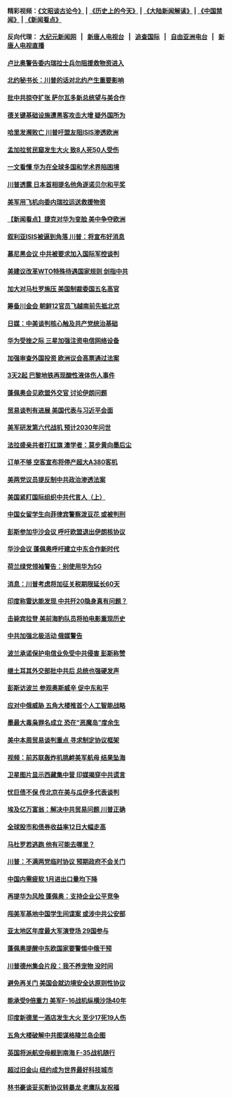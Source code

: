 #### 精彩视频：[《文昭谈古论今》](http://107.191.53.159/wenzhao) | [《历史上的今天》](http://107.191.53.159/today-in-history) | [《大陆新闻解读》](http://107.191.53.159/ntdtv-comedy) | [《中国禁闻》](http://107.191.53.159/ntdtv-news) | [《新闻看点》](http://107.191.53.159/news-insight) 

 #### 反向代理： [大纪元新闻网](http://107.191.53.159:10080/) &nbsp;&nbsp;|&nbsp;&nbsp; [新唐人电视台](http://107.191.53.159:8000/) &nbsp;&nbsp;|&nbsp;&nbsp; [追查国际](http://107.191.53.159:10010/) &nbsp;&nbsp;|&nbsp;&nbsp; [自由亚洲电台](http://107.191.53.159:9800/) &nbsp;&nbsp;|&nbsp;&nbsp; [新唐人电视直播](http://107.191.53.159/) 

#### [卢比奥警告委内瑞拉士兵勿阻援救物资进入](../pages/nsc418/n11051805.md?t=02180235) 

#### [北约秘书长：川普的话对北约产生重要影响](../pages/nsc418/n11051731.md?t=02180235) 

#### [批中共掠夺扩张 萨尔瓦多新总统望与美合作](../pages/nsc418/n11050003.md?t=02180235) 

#### [德关键基础设施遭黑客攻击大增 疑外国所为](../pages/nsc418/n11051415.md?t=02180235) 

#### [哈里发濒败亡 川普吁盟友阻ISIS渗透欧洲](../pages/nsc418/n11051146.md?t=02180235) 

#### [孟加拉贫民窟发生大火 致8人死50人受伤](../pages/nsc418/n11051054.md?t=02180235) 

#### [一文看懂 华为在全球多国和学术界陷困境](../pages/nsc418/n11050269.md?t=02180235) 

#### [川普透露 日本首相提名他角逐诺贝尔和平奖](../pages/nsc418/n11050913.md?t=02180235) 

#### [美军用飞机向委内瑞拉运送救援物资](../pages/nsc418/n11050578.md?t=02180235) 

#### [【新闻看点】捷克对华为变脸 美中争夺欧洲](../pages/nsc418/n11050059.md?t=02180235) 

#### [叙利亚ISIS被逼到角落 川普：将宣布好消息](../pages/nsc418/n11050169.md?t=02180235) 

#### [慕尼黑会议 中共被要求加入国际军控谈判](../pages/nsc418/n11049858.md?t=02180235) 

#### [美建议改革WTO特殊待遇国家规则 剑指中共](../pages/nsc418/n11049527.md?t=02180235) 

#### [加大对马杜罗施压 美国制裁委国五名高官](../pages/nsc418/n11048312.md?t=02180235) 

#### [筹备川金会 朝鲜12官员飞越南前先抵北京](../pages/nsc418/n11048304.md?t=02180235) 

#### [日媒：中美谈判核心触及共产党统治基础](../pages/nsc418/n11048165.md?t=02180235) 

#### [华为受挫之际 三星加强注资电信网络设备](../pages/nsc418/n11047783.md?t=02180235) 

#### [加强审查外国投资 欧洲议会高票通过法案](../pages/nsc418/n11048074.md?t=02180235) 

#### [3天2起 巴黎地铁再现酸性液体伤人事件](../pages/nsc418/n11047974.md?t=02180235) 

#### [蓬佩奥会见欧盟外交官 讨论伊朗问题](../pages/nsc418/n11047592.md?t=02180235) 

#### [贸易谈判有进展 美国代表与习近平会面](../pages/nsc418/n11046943.md?t=02180235) 

#### [美军研发第六代战机 预计2030年问世](../pages/nsc418/n11046853.md?t=02180235) 

#### [法拉盛亲共者打红旗 澳学者：莫步黄向墨后尘](../pages/nsc418/n11044321.md?t=02180235) 

#### [订单不够 空客宣布将停产超大A380客机](../pages/nsc418/n11045504.md?t=02180235) 

#### [美两党议员提反制中共政治渗透法案](../pages/nsc418/n11045351.md?t=02180235) 

#### [美国紧盯国际组织中共代言人（上）](../pages/nsc418/n11042844.md?t=02180235) 

#### [中国女留学生向菲律宾警察泼豆花 或被判刑](../pages/nsc418/n11045199.md?t=02180235) 

#### [彭斯参加华沙会议 呼吁欧盟退出伊朗核协议](../pages/nsc418/n11045031.md?t=02180235) 

#### [华沙会议 蓬佩奥呼吁建立中东合作新时代](../pages/nsc418/n11044317.md?t=02180235) 

#### [荷兰绿党领袖警告：别使用华为5G](../pages/nsc418/n11042653.md?t=02180235) 

#### [消息：川普考虑将加征关税期限延长60天](../pages/nsc418/n11044512.md?t=02180235) 

#### [印度称雷达能发现 中共歼20隐身真有问题？](../pages/nsc418/n11044278.md?t=02180235) 

#### [击毙宾拉登 美前海豹队员将拍电影重现历史](../pages/nsc418/n11043977.md?t=02180235) 

#### [中共加强北极活动 俄媒警告](../pages/nsc418/n11042829.md?t=02180235) 

#### [波兰承诺保护电信业免受中共侵害 彭斯称赞](../pages/nsc418/n11042705.md?t=02180235) 

#### [继土耳其外交部批中共后 总统也强硬发声](../pages/nsc418/n11042777.md?t=02180235) 

#### [彭斯访波兰 参观奥斯威辛 促中东和平](../pages/nsc418/n11042477.md?t=02180235) 

#### [应对中俄威胁 五角大楼推首个人工智能战略](../pages/nsc418/n11042470.md?t=02180235) 

#### [墨最大毒枭罪名成立 恐在“恶魔岛”度余生](../pages/nsc418/n11042258.md?t=02180235) 

#### [美中本周贸易谈判重点 寻求制定协议框架](../pages/nsc418/n11041912.md?t=02180235) 

#### [视频：前苏联轰炸机挑衅美军航母 结果坠海](../pages/nsc418/n11041810.md?t=02180235) 

#### [卫星图片显示西藏集中营 印媒揭穿中共谎言](../pages/nsc418/n11041664.md?t=02180235) 

#### [忧巨债不保 传北京在美与瓜伊多代表谈判](../pages/nsc418/n11040772.md?t=02180235) 

#### [埃及亿万富翁：解决中共贸易问题 川普正确](../pages/nsc418/n11040351.md?t=02180235) 

#### [全球股市和债券收益率12日大幅走高](../pages/nsc418/n11040548.md?t=02180235) 

#### [马杜罗若逃跑 他有可能去哪里？](../pages/nsc418/n11040502.md?t=02180235) 

#### [川普：不满两党临时协议 预期政府不会关门](../pages/nsc418/n11040382.md?t=02180235) 

#### [中国内需疲软 1月进出口量均下降](../pages/nsc418/n11040021.md?t=02180235) 

#### [再提华为风险 蓬佩奥：支持企业公平竞争](../pages/nsc418/n11040198.md?t=02180235) 

#### [闯美军基地中国学生间谍案 或涉中共公安部](../pages/nsc418/n11040083.md?t=02180235) 

#### [亚太地区年度最大军演登场 29国参与](../pages/nsc418/n11039999.md?t=02180235) 

#### [蓬佩奥提醒中东欧国家要警惕中俄干预](../pages/nsc418/n11039745.md?t=02180235) 

#### [川普德州集会片段：我不养宠物 没时间](../pages/nsc418/n11039218.md?t=02180235) 

#### [避免再关门 美国会就边境安全达原则性协议](../pages/nsc418/n11039556.md?t=02180235) 

#### [能承受9倍重力 美军F-16战机纵横沙场40年](../pages/nsc418/n11039432.md?t=02180235) 

#### [印度新德里一酒店发生大火 至少17死19人伤](../pages/nsc418/n11039502.md?t=02180235) 

#### [五角大楼破解中共图谋格陵兰岛企图](../pages/nsc418/n11038368.md?t=02180235) 

#### [英国将派航空母舰到南海 F-35战机随行](../pages/nsc418/n11039035.md?t=02180235) 

#### [超过旧金山 纽约成为世界最好科技城市](../pages/nsc418/n11038537.md?t=02180235) 

#### [林书豪谈妥买断协议转暴龙 老鹰队友祝福](../pages/nsc418/n11038662.md?t=02180235) 

